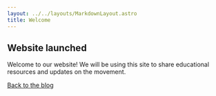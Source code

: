 ```yaml
---
layout: ../../layouts/MarkdownLayout.astro
title: Welcome
---
```


## Website launched

Welcome to our website! We will be using this site to share educational resources and updates on the movement.

[Back to the blog](/blog)
